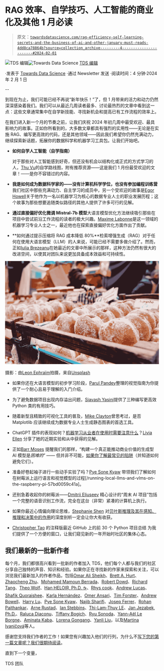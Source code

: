 # RAG 效率、自学技巧、人工智能的商业化及其他 1 月必读

> 原文：[`towardsdatascience.com/rag-efficiency-self-learning-secrets-and-the-business-of-ai-and-other-january-must-reads-4dd8ca78864b?source=collection_archive---------4-----------------------#2024-02-01`](https://towardsdatascience.com/rag-efficiency-self-learning-secrets-and-the-business-of-ai-and-other-january-must-reads-4dd8ca78864b?source=collection_archive---------4-----------------------#2024-02-01)

[](https://towardsdatascience.medium.com/?source=post_page---byline--4dd8ca78864b--------------------------------)![TDS 编辑](https://towardsdatascience.medium.com/?source=post_page---byline--4dd8ca78864b--------------------------------)[](https://towardsdatascience.com/?source=post_page---byline--4dd8ca78864b--------------------------------)![Towards Data Science](https://towardsdatascience.com/?source=post_page---byline--4dd8ca78864b--------------------------------) [TDS 编辑](https://towardsdatascience.medium.com/?source=post_page---byline--4dd8ca78864b--------------------------------)

·发表于 [Towards Data Science](https://towardsdatascience.com/?source=post_page---byline--4dd8ca78864b--------------------------------) ·通过 Newsletter 发送 ·阅读时间：4 分钟·2024 年 2 月 1 日

--

到现在为止，我们可能已经不再说“新年快乐！”了，但 1 月带来的活力和动力仍然深深感染着我们。我们可以从最近几周读者最多、讨论最热烈的文章中看到这一点：这些文章通常集中在自学新技能、寻找新机会和提高已有工作流程的效率上。

在我们进入新一个月的节奏之前，让我们庆祝 2024 年初几周中最受欢迎、最具影响力的故事。正如你所看到的，大多数文章都具有强烈的实用性——无论是在实施 RAG、编写更高效的代码，还是其他领域——因此我们希望你仍然充满动力，继续探索新话题，拓展你的数据科学和机器学习工具包。让我们开始吧。

+   **如何自学人工智能（自学指南）**

    对于那些对人工智能感到好奇，但还没有机会以结构化或正式的方式学习的人，[Thu Vu](https://medium.com/u/4336ed7a3103?source=post_page---user_mention--4dd8ca78864b--------------------------------)的自学路线图，附有推荐资源——这是我们 1 月份最受欢迎的文章！——是你不容错过的内容。

+   **我是如何成为数据科学家的——没有计算机科学学位，也没有参加编程训练营**我们社区中那些充满动力、自主学习的成员中，另一个受欢迎的故事是[Egor Howell](https://medium.com/u/1cac491223b2?source=post_page---user_mention--4dd8ca78864b--------------------------------)关于他作为一名以机器学习为核心的数据专业人士的职业发展历程；这个故事为那些想要追随类似路径的其他人提供了许多可行的见解。

+   **通过直接偏好优化微调 Mistral-7b 模型**大语言模型优化方法继续吸引那些在项目中尝试前沿工作流程的读者的极大兴趣。[Maxime Labonne](https://medium.com/u/dc89da634938?source=post_page---user_mention--4dd8ca78864b--------------------------------)是这一领域的机器学习专业人士之一，最近他也在探索直接偏好优化方面作出了贡献。

+   **如何通过提示压缩将 RAG 成本降低 80%**检索增强生成（RAG）对于任何在使用大语言模型（LLM）的人来说，可能已经不需要多做介绍了。然而，正如[Iulia Brezeanu](https://medium.com/u/5548b8f29f30?source=post_page---user_mention--4dd8ca78864b--------------------------------)在她最近的文章中所展示的那样，这种方法仍然有很大的改进空间，以使其对团队来说更加具备成本效益和可持续性。

![](img/37c5ce009de85bdfd594bdd8cba591a2.png)

摄影：由[Leon Ephraïm](https://unsplash.com/@leonephraim?utm_source=medium&utm_medium=referral)拍摄，来自[Unsplash](https://unsplash.com/?utm_source=medium&utm_medium=referral)

+   如果你还在大语言模型的初步学习阶段，[Parul Pandey](https://medium.com/u/7053de462a28?source=post_page---user_mention--4dd8ca78864b--------------------------------)整理的视觉指南为你提供了一个耐心且易于理解的入门介绍。

+   为了避免数据项目出现内存溢出问题，[Siavash Yasini](https://medium.com/u/17613cac9c65?source=post_page---user_mention--4dd8ca78864b--------------------------------)提供了三种编写更高效 Python 类的有用技巧。

+   随着新型且精致的可视化工具的普及，[Mike Clayton](https://medium.com/u/51dce1c5bc03?source=post_page---user_mention--4dd8ca78864b--------------------------------)曾思考过，是否 Matplotlib 应该继续成为数据专业人士生成静态图表的首选工具。

+   ChatGPT 插件的表现如何？[机器学习从业者在使用时需要注意什么](https://medium.com/u/569a6634b753?source=post_page---user_mention--4dd8ca78864b--------------------------------)？[Livia Ellen](https://medium.com/u/569a6634b753?source=post_page---user_mention--4dd8ca78864b--------------------------------) 分享了她的近期实验和从中获得的见解。

+   正如[Barr Moses](https://medium.com/u/2818bac48708?source=post_page---user_mention--4dd8ca78864b--------------------------------) 提醒我们的那样，“构建一个真正能推动商业价值的生成型 AI 模型是*困难的*” —— 但并非不可能，[如果你了解最常见的陷阱](https://medium.com/5-hard-truths-about-generative-ai-for-technology-leaders-4b119336bc85)（并知道如何避免它们）。

+   准备好卷起袖子进行一些动手实验了吗？[Pye Sone Kyaw](https://medium.com/u/b5187811c593?source=post_page---user_mention--4dd8ca78864b--------------------------------) 带领我们了解如何在树莓派上运行语言和视觉模型的过程[/running-local-llms-and-vlms-on-the-raspberry-pi-57bd0059c41a]。

+   还别急着收起你的树莓派——[Dmitrii Eliuseev](https://medium.com/u/65c1f6ba75db?source=post_page---user_mention--4dd8ca78864b--------------------------------) 精心设计的“周末 AI 项目”包括一个完整的语音识别工作流，完全在这台（非常）紧凑的计算机上执行。

+   如果你最近心情偏向理论思维，[Stephanie Shen](https://medium.com/u/574ba7df600a?source=post_page---user_mention--4dd8ca78864b--------------------------------) 对[贝叶斯推理及其在感知、推理和决策中的作用](https://medium.com/u/574ba7df600a?source=post_page---user_mention--4dd8ca78864b--------------------------------)的深度剖析一定会让你大有收获。

+   [Christopher Tao](https://medium.com/u/b8176fabf308?source=post_page---user_mention--4dd8ca78864b--------------------------------) 的注释版最近 GitHub 上的前 30 个 Python 项目总结 为我们提供了一个方便的窗口，让我们窥见新的一年开始时社区的集体心态。

## 我们最新的一批新作者

每个月，我们都很高兴看到一批新的作者加入 TDS，他们每个人都与我们的社区分享自己独特的声音、知识和经验。如果你正在寻找新的作家来探索和关注，可以浏览我们最新加入的作者作品，包括[Omar Ali Sheikh](https://medium.com/u/49f99f29f363?source=post_page---user_mention--4dd8ca78864b--------------------------------)、[Brett A. Hurt](https://medium.com/u/6dcf220decb7?source=post_page---user_mention--4dd8ca78864b--------------------------------)、[Zhaocheng Zhu](https://medium.com/u/f578d0551979?source=post_page---user_mention--4dd8ca78864b--------------------------------)、[Mohamed Mamoun Berrada](https://medium.com/u/9aa5b5ceadf9?source=post_page---user_mention--4dd8ca78864b--------------------------------)、[Robert Dowd](https://medium.com/u/bddd7a7f3995?source=post_page---user_mention--4dd8ca78864b--------------------------------)、[Richard Tang](https://medium.com/u/30adf22f332c?source=post_page---user_mention--4dd8ca78864b--------------------------------)、[Theo Wolf](https://medium.com/u/ea2521d61d62?source=post_page---user_mention--4dd8ca78864b--------------------------------)、[Han HELOIR, Ph.D. ☕️](https://medium.com/u/4656cac95152?source=post_page---user_mention--4dd8ca78864b--------------------------------)、[Rhys cook](https://medium.com/u/4637648354dc?source=post_page---user_mention--4dd8ca78864b--------------------------------)、[Andrew Lucas](https://medium.com/u/bbc6991ef381?source=post_page---user_mention--4dd8ca78864b--------------------------------)、[Shafik Quoraishee](https://medium.com/u/319c25ec8cc1?source=post_page---user_mention--4dd8ca78864b--------------------------------)、[Karla Hernández](https://medium.com/u/e613ed6e6f3?source=post_page---user_mention--4dd8ca78864b--------------------------------)、[Omer Ansari](https://medium.com/u/8a1c8f93bcf5?source=post_page---user_mention--4dd8ca78864b--------------------------------)、[Tim Forster](https://medium.com/u/f37d522e37bd?source=post_page---user_mention--4dd8ca78864b--------------------------------)、[Andrew Bowell](https://medium.com/u/6096004462d1?source=post_page---user_mention--4dd8ca78864b--------------------------------)、[Harry Lu](https://medium.com/u/b2da17744334?source=post_page---user_mention--4dd8ca78864b--------------------------------)、[Pye Sone Kyaw](https://medium.com/u/b5187811c593?source=post_page---user_mention--4dd8ca78864b--------------------------------)、[Najib Sharifi](https://medium.com/u/aa7e4817b46a?source=post_page---user_mention--4dd8ca78864b--------------------------------)、[Josep Ferrer](https://medium.com/u/8213af8f3ccf?source=post_page---user_mention--4dd8ca78864b--------------------------------)、[Rohan Paithankar](https://medium.com/u/2165b853c675?source=post_page---user_mention--4dd8ca78864b--------------------------------)、[Arne Rustad](https://medium.com/u/b1ca8c6b64?source=post_page---user_mention--4dd8ca78864b--------------------------------)、[Ian Stebbins](https://medium.com/u/aa6cafe733e5?source=post_page---user_mention--4dd8ca78864b--------------------------------)、[Thi-Lam-Thuy LE](https://medium.com/u/11c5db3a9050?source=post_page---user_mention--4dd8ca78864b--------------------------------)、[Jan Jezabek, Ph.D.](https://medium.com/u/1d0b09be9a02?source=post_page---user_mention--4dd8ca78864b--------------------------------)、[Raluca Diaconu](https://medium.com/u/8931d405b5c6?source=post_page---user_mention--4dd8ca78864b--------------------------------)、[Tiffany Bogich](https://medium.com/u/8bfcee2bfa47?source=post_page---user_mention--4dd8ca78864b--------------------------------)、[Ryu Sonoda](https://medium.com/u/2b2e314b15b7?source=post_page---user_mention--4dd8ca78864b--------------------------------)、[Yann-Aël Le Borgne](https://medium.com/u/594429fc22d0?source=post_page---user_mention--4dd8ca78864b--------------------------------)、[Aminata Kaba](https://medium.com/u/73e925f42518?source=post_page---user_mention--4dd8ca78864b--------------------------------)、[Lorena Gongang](https://medium.com/u/2ea34738fe03?source=post_page---user_mention--4dd8ca78864b--------------------------------)、[Yanli Liu](https://medium.com/u/f80094072ee0?source=post_page---user_mention--4dd8ca78864b--------------------------------)，以及[Martina Ivaničová](https://medium.com/u/136e6fd29799?source=post_page---user_mention--4dd8ca78864b--------------------------------)等人。

感谢您支持我们作者的工作！如果您有兴趣加入他们的行列，为什么不[写下您的第一篇文章呢？我们很期待阅读](http://bit.ly/write-for-tds)。

直到下一个变量，

TDS 团队
